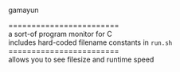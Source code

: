 gamayun

======================== </br>
a sort-of program monitor for C </br>
includes hard-coded filename constants in `run.sh` </br>
======================== </br>
allows you to see filesize and runtime speed
